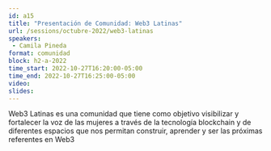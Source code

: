 ```yaml
---
id: a15
title: "Presentación de Comunidad: Web3 Latinas"
url: /sessions/octubre-2022/web3-latinas
speakers:
 - Camila Pineda
format: comunidad
block: h2-a-2022
time_start: 2022-10-27T16:20:00-05:00
time_end: 2022-10-27T16:25:00-05:00
video:
slides:
---
```


Web3 Latinas es una comunidad que tiene como objetivo visibilizar y fortalecer la voz de las mujeres a través de la tecnología blockchain y de diferentes espacios que nos permitan construir, aprender y ser las próximas referentes en Web3
